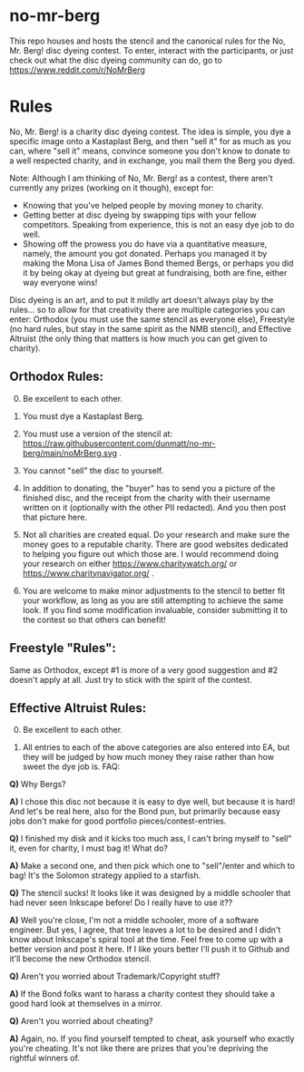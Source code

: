 # no-mr-berg
This repo houses and hosts the stencil and the canonical rules for the No, Mr. Berg! disc dyeing contest.  To enter, interact with the participants, or just check out what the disc dyeing community can do, go to https://www.reddit.com/r/NoMrBerg

# Rules

No, Mr. Berg! is a charity disc dyeing contest. The idea is simple, you dye a specific image onto a Kastaplast Berg, and then "sell it" for as much as you can, where "sell it" means, convince someone you don't know to donate to a well respected charity, and in exchange, you mail them the Berg you dyed.

Note: Although I am thinking of No, Mr. Berg! as a contest, there aren't currently any prizes (working on it though), except for:

* Knowing that you've helped people by moving money to charity.
* Getting better at disc dyeing by swapping tips with your fellow competitors. Speaking from experience, this is not an easy dye job to do well.
* Showing off the prowess you do have via a quantitative measure, namely, the amount you got donated. Perhaps you managed it by making the Mona Lisa of James Bond themed Bergs, or perhaps you did it by being okay at dyeing but great at fundraising, both are fine, either way everyone wins!

Disc dyeing is an art, and to put it mildly art doesn't always play by the rules... so to allow for that creativity there are multiple categories you can enter: Orthodox (you must use the same stencil as everyone else), Freestyle (no hard rules, but stay in the same spirit as the NMB stencil), and Effective Altruist (the only thing that matters is how much you can get given to charity).

## Orthodox Rules:

0) Be excellent to each other.

1) You must dye a Kastaplast Berg.

2) You must use a version of the stencil at: https://raw.githubusercontent.com/dunmatt/no-mr-berg/main/noMrBerg.svg .

3) You cannot "sell" the disc to yourself.

4) In addition to donating, the "buyer" has to send you a picture of the finished disc, and the receipt from the charity with their username written on it (optionally with the other PII redacted). And you then post that picture here.

5) Not all charities are created equal. Do your research and make sure the money goes to a reputable charity. There are good websites dedicated to helping you figure out which those are.  I would recommend doing your research on either https://www.charitywatch.org/ or https://www.charitynavigator.org/ .

6) You are welcome to make minor adjustments to the stencil to better fit your workflow, as long as you are still attempting to achieve the same look.  If you find some modification invaluable, consider submitting it to the contest so that others can benefit!

## Freestyle "Rules":

Same as Orthodox, except #1 is more of a very good suggestion and #2 doesn't apply at all. Just try to stick with the spirit of the contest.

## Effective Altruist Rules:

0) Be excellent to each other.

1) All entries to each of the above categories are also entered into EA, but they will be judged by how much money they raise rather than how sweet the dye job is.
FAQ:

**Q)** Why Bergs?

**A)** I chose this disc not because it is easy to dye well, but because it is hard!  And let's be real here, also for the Bond pun, but primarily because easy jobs don't make for good portfolio pieces/contest-entries.

**Q)** I finished my disk and it kicks too much ass, I can't bring myself to "sell" it, even for charity, I must bag it! What do?

**A)** Make a second one, and then pick which one to "sell"/enter and which to bag! It's the Solomon strategy applied to a starfish.

**Q)** The stencil sucks! It looks like it was designed by a middle schooler that had never seen Inkscape before! Do I really have to use it??

**A)** Well you're close, I'm not a middle schooler, more of a software engineer. But yes, I agree, that tree leaves a lot to be desired and I didn't know about Inkscape's spiral tool at the time. Feel free to come up with a better version and post it here. If I like yours better I'll push it to Github and it'll become the new Orthodox stencil.

**Q)** Aren't you worried about Trademark/Copyright stuff?

**A)** If the Bond folks want to harass a charity contest they should take a good hard look at themselves in a mirror.

**Q)** Aren't you worried about cheating?

**A)** Again, no. If you find yourself tempted to cheat, ask yourself who exactly you're cheating. It's not like there are prizes that you're depriving the rightful winners of.
